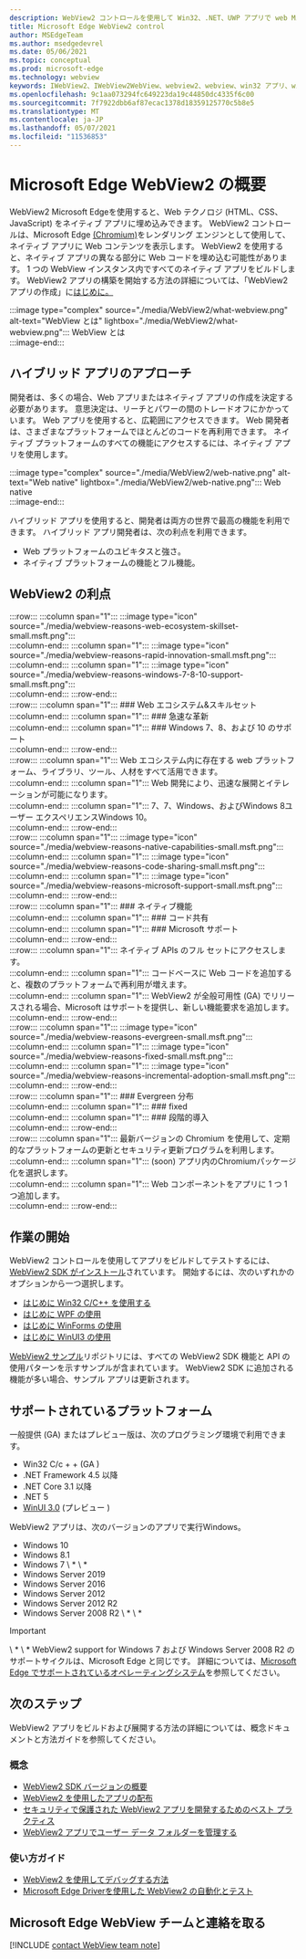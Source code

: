 ```yaml
---
description: WebView2 コントロールを使用して Win32、.NET、UWP アプリで web Microsoft Edgeをホストする
title: Microsoft Edge WebView2 control
author: MSEdgeTeam
ms.author: msedgedevrel
ms.date: 05/06/2021
ms.topic: conceptual
ms.prod: microsoft-edge
ms.technology: webview
keywords: IWebView2、IWebView2WebView、webview2、webview、win32 アプリ、win32、edge、ICoreWebView2、CoreWebView2、ICoreWebView2Host、ブラウザー コントロール、edge html、Windows フォーム、WinForms、WPF、.NET、WinUI、Project Reunion
ms.openlocfilehash: 9c1aa073294fc649223da19c44850dc4335f6c00
ms.sourcegitcommit: 7f7922dbb6af87ecac1378d18359125770c5b8e5
ms.translationtype: MT
ms.contentlocale: ja-JP
ms.lasthandoff: 05/07/2021
ms.locfileid: "11536853"
---
```

# <a name="introduction-to-microsoft-edge-webview2"></a>Microsoft Edge WebView2 の概要  

WebView2 Microsoft Edgeを使用すると、Web テクノロジ \(HTML、CSS、JavaScript\) をネイティブ アプリに埋め込みできます。  WebView2 コントロールは、Microsoft Edge [(Chromium)][MicrosoftedgeinsiderMain]をレンダリング エンジンとして使用して、ネイティブ アプリに Web コンテンツを表示します。  WebView2 を使用すると、ネイティブ アプリの異なる部分に Web コードを埋め込む可能性があります。  1 つの WebView インスタンス内ですべてのネイティブ アプリをビルドします。  WebView2 アプリの構築を開始する方法の詳細については、「WebView2 アプリの作成」に[はじめに。](#get-started)  

:::image type="complex" source="./media/WebView2/what-webview.png" alt-text="WebView とは" lightbox="./media/WebView2/what-webview.png":::
   WebView とは  
:::image-end:::    

## <a name="hybrid-app-approach"></a>ハイブリッド アプリのアプローチ  

開発者は、多くの場合、Web アプリまたはネイティブ アプリの作成を決定する必要があります。  意思決定は、リーチとパワーの間のトレードオフにかかっています。  Web アプリを使用すると、広範囲にアクセスできます。  Web 開発者は、さまざまなプラットフォームでほとんどのコードを再利用できます。  ネイティブ プラットフォームのすべての機能にアクセスするには、ネイティブ アプリを使用します。  

:::image type="complex" source="./media/WebView2/web-native.png" alt-text="Web native" lightbox="./media/WebView2/web-native.png":::
   Web native  
:::image-end:::    

ハイブリッド アプリを使用すると、開発者は両方の世界で最高の機能を利用できます。  ハイブリッド アプリ開発者は、次の利点を利用できます。  

*   Web プラットフォームのユビキタスと強さ。  
*   ネイティブ プラットフォームの機能とフル機能。  
    
## <a name="webview2-benefits"></a>WebView2 の利点   

:::row:::
   :::column span="1":::
      :::image type="icon" source="./media/webview-reasons-web-ecosystem-skillset-small.msft.png":::  
   :::column-end:::
   :::column span="1":::
      :::image type="icon" source="./media/webview-reasons-rapid-innovation-small.msft.png":::  
   :::column-end:::
   :::column span="1":::
      :::image type="icon" source="./media/webview-reasons-windows-7-8-10-support-small.msft.png":::  
   :::column-end:::
:::row-end:::  
:::row:::
   :::column span="1":::
      ### <a name="web-ecosystem--skillset"></a>Web エコシステム&スキルセット  
   :::column-end:::
   :::column span="1":::
      ### <a name="rapid-innovation"></a>急速な革新  
   :::column-end:::
   :::column span="1":::
      ### <a name="windows-7-8-and-10-support"></a>Windows 7、8、および 10 のサポート  
   :::column-end:::
:::row-end:::  
:::row:::
   :::column span="1":::
      Web エコシステム内に存在する web プラットフォーム、ライブラリ、ツール、人材をすべて活用できます。  
   :::column-end:::
   :::column span="1":::
      Web 開発により、迅速な展開とイテレーションが可能になります。  
   :::column-end:::
   :::column span="1":::
      7、7、Windows、およびWindows 8ユーザー エクスペリエンスWindows 10。  
   :::column-end:::
:::row-end:::  
:::row:::
   :::column span="1":::
      :::image type="icon" source="./media/webview-reasons-native-capabilities-small.msft.png":::  
   :::column-end:::
   :::column span="1":::
      :::image type="icon" source="./media/webview-reasons-code-sharing-small.msft.png":::  
   :::column-end:::
   :::column span="1":::
      :::image type="icon" source="./media/webview-reasons-microsoft-support-small.msft.png":::  
   :::column-end:::
:::row-end:::  
:::row:::
   :::column span="1":::
      ### <a name="native-capabilities"></a>ネイティブ機能  
   :::column-end:::
   :::column span="1":::
      ### <a name="code-sharing"></a>コード共有  
   :::column-end:::
   :::column span="1":::
      ### <a name="microsoft-support"></a>Microsoft サポート  
   :::column-end:::
:::row-end:::  
:::row:::
   :::column span="1":::
      ネイティブ APIs のフル セットにアクセスします。  
   :::column-end:::
   :::column span="1":::
      コードベースに Web コードを追加すると、複数のプラットフォームで再利用が増えます。  
   :::column-end:::
   :::column span="1":::
      WebView2 が全般可用性 \(GA\) でリリースされる場合、Microsoft はサポートを提供し、新しい機能要求を追加します。  
   :::column-end:::
:::row-end:::  
:::row:::
   :::column span="1":::
      :::image type="icon" source="./media/webview-reasons-evergreen-small.msft.png":::  
   :::column-end:::
   :::column span="1":::
      :::image type="icon" source="./media/webview-reasons-fixed-small.msft.png":::  
   :::column-end:::
   :::column span="1":::
      :::image type="icon" source="./media/webview-reasons-incremental-adoption-small.msft.png":::  
   :::column-end:::
:::row-end:::  
:::row:::
   :::column span="1":::
      ### <a name="evergreen-distribution"></a>Evergreen 分布  
   :::column-end:::
   :::column span="1":::
      ### <a name="fixed"></a>fixed  
   :::column-end:::
   :::column span="1":::
      ### <a name="incremental-adoption"></a>段階的導入  
   :::column-end:::
:::row-end:::  
:::row:::
   :::column span="1":::
      最新バージョンの Chromium を使用して、定期的なプラットフォームの更新とセキュリティ更新プログラムを利用します。  
   :::column-end:::
   :::column span="1":::
      \(soon\) アプリ内のChromiumパッケージ化を選択します。  
   :::column-end:::
   :::column span="1":::
      Web コンポーネントをアプリに 1 つ 1 つ追加します。  
   :::column-end:::
:::row-end:::  

## <a name="get-started"></a>作業の開始  

WebView2 コントロールを使用してアプリをビルドしてテストするには、 <!--both [Microsoft Edge (Chromium)][MicrosoftedgeinsiderDownload] and  -->[WebView2 SDK がインストール][NugetPackagesMicrosoftWebWebView2]されています。  開始するには、次のいずれかのオプションから一つ選択します。  

*   [はじめに Win32 C/C++ を使用する][Webview2GetStartedWin32]  
*   [はじめに WPF の使用][Webview2GetStartedWpf]  
*   [はじめに WinForms の使用][Webview2GetStartedWinforms]  
*   [はじめに WinUI3 の使用][Webview2GetStartedWinui]  
    
[WebView2 サンプル][GithubMicrosoftedgeWebview2samples]リポジトリには、すべての WebView2 SDK 機能と API の使用パターンを示すサンプルが含まれています。  WebView2 SDK に追加される機能が多い場合、サンプル アプリは更新されます。  

## <a name="supported-platforms"></a>サポートされているプラットフォーム  

一般提供 \(GA\) またはプレビュー版は、次のプログラミング環境で利用できます。  

*   Win32 C/c + + \(GA \)  
*   .NET Framework 4.5 以降  
*   .NET Core 3.1 以降  
*   .NET 5  
*   [WinUI 3.0][UwpToolkitsWinui3] \(プレビュー \)  
    
WebView2 アプリは、次のバージョンのアプリで実行Windows。  

*   Windows 10  
*   Windows 8.1  
*   Windows 7 \ * \ *  
*   Windows Server 2019  
*   Windows Server 2016  
*   Windows Server 2012  
*   Windows Server 2012 R2  
*   Windows Server 2008 R2 \ * \ *  
    
> [!IMPORTANT]
> \ * \ * WebView2 support for Windows 7 および Windows Server 2008 R2 のサポートサイクルは、Microsoft Edge と同じです。  詳細については、[Microsoft Edge でサポートされているオペレーティングシステム][DeployedgeMicrosoftEdgeSupportedOS]を参照してください。  

## <a name="next-steps"></a>次のステップ  

WebView2 アプリをビルドおよび展開する方法の詳細については、概念ドキュメントと方法ガイドを参照してください。  

### <a name="concepts"></a>概念  

*   [WebView2 SDK バージョンの概要][Webview2ConceptsVersioning]  
*   [WebView2 を使用したアプリの配布][Webview2ConceptsDistribution]  
*   [セキュリティで保護された WebView2 アプリを開発するためのベスト プラクティス][Webview2ConceptsSecurity]  
*   [WebView2 アプリでユーザー データ フォルダーを管理する][Webview2ConceptsUserDataFolder]  
 
### <a name="how-to-guides"></a>使い方ガイド  

*   [WebView2 を使用してデバッグする方法][Webview2HowToDebug]  
*   [Microsoft Edge Driverを使用した WebView2 の自動化とテスト][Webview2HowToWebdriver]  

## <a name="getting-in-touch-with-the-microsoft-edge-webview-team"></a>Microsoft Edge WebView チームと連絡を取る  

[!INCLUDE [contact WebView team note](./includes/contact-webview-team-note.md)]  

<!-- links -->  

[Webview2ConceptsDistribution]: ./concepts/distribution.md "WebView2 アプリケーションを使用したアプリ|Microsoft Docs"  
[Webview2ConceptsSecurity]: ./concepts/security.md "セキュリティで保護された WebView2 アプリを開発するためのベスト |Microsoft Docs"  
[Webview2ConceptsUserDataFolder]: ./concepts/user-data-folder.md "[ユーザー データ フォルダーの管理] |Microsoft Docs"  
[Webview2ConceptsVersioning]: ./concepts/versioning.md "WebView2 SDK のバージョンについて理解する |Microsoft Docs"  
[Webview2GetStartedWin32]: ./get-started/win32.md "WebView2 の使用を|Microsoft Docs"  
[Webview2GetStartedWinforms]: ./get-started/winforms.md "フォーム アプリ (プレビュー) Windows WebView2 の使用|Microsoft Docs"  
[Webview2GetStartedWinui]: ./get-started/winui.md "WinUI3 の WebView2 の使用を開始する (プレビュー) |Microsoft Docs"  
[Webview2GetStartedWpf]: ./get-started/wpf.md "WPF (プレビュー) の WebView2 の概要|Microsoft Docs"  
[Webview2HowToDebug]: ./how-to/debug.md "WebView2 を使用してデバッグする方法 |Microsoft Docs"  
[Webview2HowToWebdriver]: ./how-to/webdriver.md "Microsoft Edge Driver での WebView2 の自動化とテスト |Microsoft Docs"  
[Webview2ReleaseNotes]: ./release-notes.md "WebView2 SDK のリリースノート |Microsoft Docs"  

[UwpToolkitsWinui3]: /uwp/toolkits/winui3/index "Windows UI ライブラリ 3 プレビュー 2 (2020 年7 月) |Microsoft Docs"  

[DeployedgeMicrosoftEdgeSupportedOS]: /deployedge/microsoft-edge-supported-operating-systems "Microsoft Edge でサポートされているオペレーティングシステム |Microsoft Docs"  

[GithubMicrosoftedgeWebview2samples]: https://github.com/MicrosoftEdge/WebView2Samples "WebView2 サンプル-MicrosoftEdge/WebView2Samples | GitHub"  
[GithubMicrosoftedgeWebviewfeddback]: https://github.com/MicrosoftEdge/WebViewFeedback "WebView フィードバック-MicrosoftEdge/WebViewFeedback | GitHub"  

[MicrosoftedgeinsiderMain]: https://www.microsoftedgeinsider.com "Microsoft Edge Insider"  
[MicrosoftedgeinsiderDownload]: https://www.microsoftedgeinsider.com/download "Microsoft Edge Insider をダウンロードする"  

[NugetPackagesMicrosoftWebWebView2]: https://www.nuget.org/packages/Microsoft.Web.WebView2 "Microsoft.Web.WebView2 | NuGet Gallery"  
